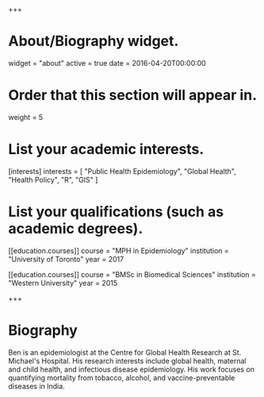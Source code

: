 +++
# About/Biography widget.
widget = "about"
active = true
date = 2016-04-20T00:00:00

# Order that this section will appear in.
weight = 5

# List your academic interests.
[interests]
  interests = [
    "Public Health Epidemiology",
    "Global Health",
    "Health Policy",
    "R",
    "GIS"
  ]

# List your qualifications (such as academic degrees).
[[education.courses]]
  course = "MPH in Epidemiology"
  institution = "University of Toronto"
  year = 2017

[[education.courses]]
  course = "BMSc in Biomedical Sciences"
  institution = "Western University"
  year = 2015
 
+++

# Biography

Ben is an epidemiologist at the Centre for Global Health Research at St. Michael's Hospital. His research interests include global health, maternal and child health, and infectious disease epidemiology. His work focuses on quantifying mortality from tobacco, alcohol, and vaccine-preventable diseases in India.

